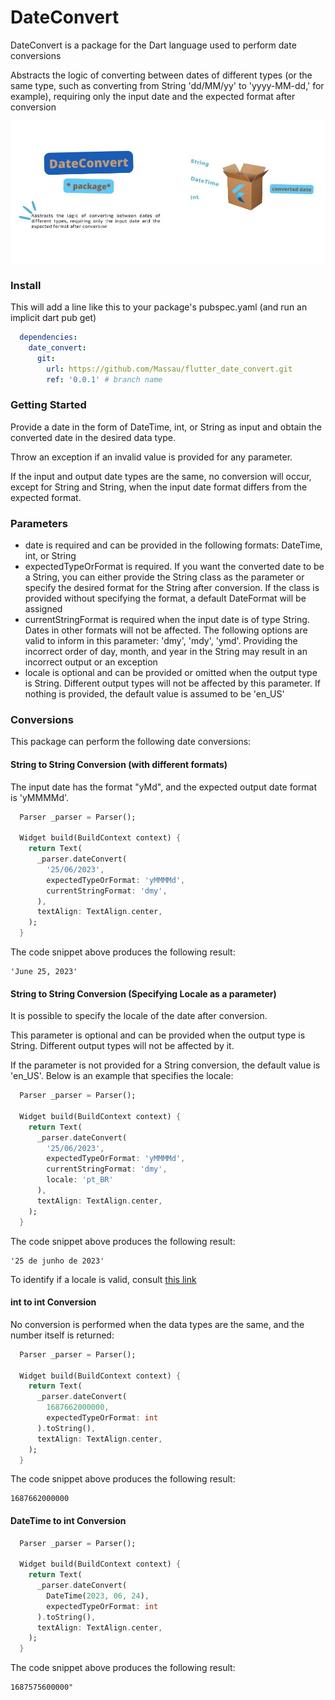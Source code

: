 # DateConvert

DateConvert is a package for the Dart language used to perform date conversions

Abstracts the logic of converting between dates of different types (or the same type, such as converting from String 'dd/MM/yy' to 'yyyy-MM-dd,' for example), requiring only the input date and the expected format after conversion

![](https://github.com/Massau/flutter_date_convert/blob/main/assets/date_convert.jpg)

### Install

This will add a line like this to your package's pubspec.yaml (and run an implicit dart pub get)

```yaml
  dependencies:
    date_convert:
      git:
        url: https://github.com/Massau/flutter_date_convert.git
        ref: '0.0.1' # branch name
```

### Getting Started

Provide a date in the form of DateTime, int, or String as input and obtain the converted date in the desired data type.

Throw an exception if an invalid value is provided for any parameter.

If the input and output date types are the same, no conversion will occur, except for String and String, when the input date format differs from the expected format.


### Parameters

- date is required and can be provided in the following formats: DateTime, int, or String
- expectedTypeOrFormat is required. If you want the converted date to be a String, you can either provide the String class as the parameter or specify the desired format for the String after conversion. If the class is provided without specifying the format, a default DateFormat will be assigned
- currentStringFormat is required when the input date is of type String. Dates in other formats will not be affected. The following options are valid to inform in this parameter: 'dmy', 'mdy', 'ymd'. Providing the incorrect order of day, month, and year in the String may result in an incorrect output or an exception
- locale is optional and can be provided or omitted when the output type is String. Different output types will not be affected by this parameter. If nothing is provided, the default value is assumed to be 'en_US'


### Conversions

This package can perform the following date conversions:

#### String to String Conversion (with different formats)

The input date has the format "yMd", and the expected output date format is 'yMMMMd'.

```dart
  Parser _parser = Parser();
  
  Widget build(BuildContext context) {
    return Text(
      _parser.dateConvert(
        '25/06/2023',
        expectedTypeOrFormat: 'yMMMMd',
        currentStringFormat: 'dmy',
      ),
      textAlign: TextAlign.center,
    );
  }
```

The code snippet above produces the following result:

```
'June 25, 2023'
```

#### String to String Conversion (Specifying Locale as a parameter)

It is possible to specify the locale of the date after conversion.

This parameter is optional and can be provided when the output type is String. Different output types will not be affected by it.

If the parameter is not provided for a String conversion, the default value is 'en_US'. Below is an example that specifies the locale:

```dart
  Parser _parser = Parser();
  
  Widget build(BuildContext context) {
    return Text(
      _parser.dateConvert(
        '25/06/2023',
        expectedTypeOrFormat: 'yMMMMd',
        currentStringFormat: 'dmy',
        locale: 'pt_BR'
      ),
      textAlign: TextAlign.center,
    );
  }
```

The code snippet above produces the following result:


```
'25 de junho de 2023'
```

To identify if a locale is valid, consult [this link](https://pub.dev/documentation/intl/latest/date_symbol_data_http_request/availableLocalesForDateFormatting.html)

#### int to int Conversion

No conversion is performed when the data types are the same, and the number itself is returned:

```dart
  Parser _parser = Parser();
  
  Widget build(BuildContext context) {
    return Text(
      _parser.dateConvert(
        1687662000000,
        expectedTypeOrFormat: int
      ).toString(),
      textAlign: TextAlign.center,
    );
  }
```

The code snippet above produces the following result:

```
1687662000000
```

#### DateTime to int Conversion

```dart
  Parser _parser = Parser();
  
  Widget build(BuildContext context) {
    return Text(
      _parser.dateConvert(
        DateTime(2023, 06, 24),
        expectedTypeOrFormat: int
      ).toString(),
      textAlign: TextAlign.center,
    );
  }
```

The code snippet above produces the following result:

```
1687575600000"
```
